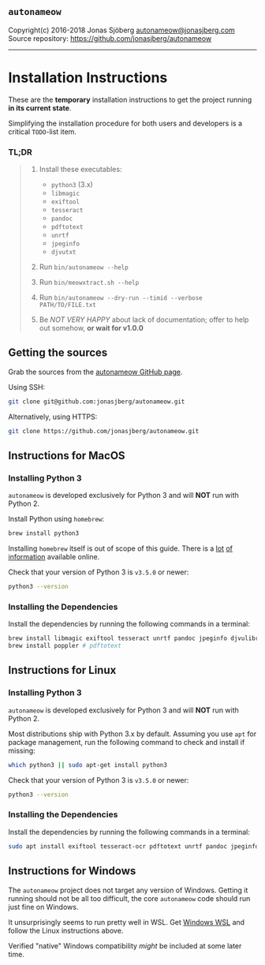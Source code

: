 `autonameow`
------------
Copyright(c) 2016-2018 Jonas Sjöberg <autonameow@jonasjberg.com>  
Source repository: <https://github.com/jonasjberg/autonameow>

--------------------------------------------------------------------------------


Installation Instructions
=========================
These are the __temporary__ installation instructions to get the project
running __in its current state__.  

Simplifying the installation procedure for both users and developers is a
critical `TODO`-list item.

### TL;DR

> 1. Install these executables:
>
>     * `python3` (3.x)
>     * `libmagic`
>     * `exiftool`
>     * `tesseract`
>     * `pandoc`
>     * `pdftotext`
>     * `unrtf`
>     * `jpeginfo`
>     * `djvutxt`
>
> 2. Run `bin/autonameow --help`
> 3. Run `bin/meowxtract.sh --help`
> 4. Run `bin/autonameow --dry-run --timid --verbose PATH/TO/FILE.txt`
> 5. Be *NOT VERY HAPPY* about lack of documentation; offer to help out
>    somehow, __or wait for v1.0.0__


Getting the sources
-------------------
Grab the sources from the [autonameow GitHub page][1].

Using SSH:

```bash
git clone git@github.com:jonasjberg/autonameow.git
```

Alternatively, using HTTPS:

```bash
git clone https://github.com/jonasjberg/autonameow.git
```


Instructions for MacOS
----------------------

### Installing Python 3
`autonameow` is developed exclusively for Python 3 and will __NOT__ run with
Python 2.

Install Python using `homebrew`:

```bash
brew install python3
```

Installing `homebrew` itself is out of scope of this guide.
There is a [lot][2] [of][3] [information][4] available online.

Check that your version of Python 3 is `v3.5.0` or newer:

```bash
python3 --version
```

### Installing the Dependencies
Install the dependencies by running the following commands in a terminal:

```bash
brew install libmagic exiftool tesseract unrtf pandoc jpeginfo djvulibre
brew install poppler # pdftotext
```


Instructions for Linux
----------------------

### Installing Python 3
`autonameow` is developed exclusively for Python 3 and will __NOT__ run with
Python 2.

Most distributions ship with Python 3.x by default.
Assuming you use `apt` for package management, run the following command to
check and install if missing:

```bash
which python3 || sudo apt-get install python3
```

Check that your version of Python 3 is `v3.5.0` or newer:

```bash
python3 --version
```


### Installing the Dependencies
Install the dependencies by running the following commands in a terminal:

```bash
sudo apt install exiftool tesseract-ocr pdftotext unrtf pandoc jpeginfo djvutxt
```


Instructions for Windows
------------------------
The `autonameow` project does not target any version of Windows.  Getting it
running should not be all too difficult, the core `autonameow` code should run
just fine on Windows.

It unsurprisingly seems to run pretty well in WSL.
Get [Windows WSL][5] and follow the Linux instructions above.

Verified "native" Windows compatibility *might* be included at some later time.


[1]: https://github.com/jonasjberg/autonameow
[2]: https://www.digitalocean.com/community/tutorials/how-to-install-python-3-and-set-up-a-local-programming-environment-on-macos
[3]: https://wsvincent.com/install-python3-mac/
[4]: https://www.python.org/downloads/mac-osx/
[5]: https://docs.microsoft.com/en-us/windows/wsl/install-win10
